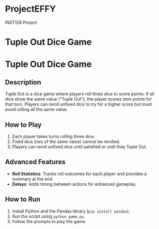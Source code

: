 # ProjectEFFY
INST126 Project
# Tuple Out Dice Game

# Tuple Out Dice Game

## Description
Tuple Out is a dice game where players roll three dice to score points. If all dice show the same value ("Tuple Out"), the player scores zero points for that turn. Players can reroll unfixed dice to try for a higher score but must avoid rolling all the same value.

## How to Play
1. Each player takes turns rolling three dice.
2. Fixed dice (two of the same value) cannot be rerolled.
3. Players can reroll unfixed dice until satisfied or until they Tuple Out.

## Advanced Features
- **Roll Statistics**: Tracks roll outcomes for each player and provides a summary at the end.
- **Delays**: Adds timing between actions for enhanced gameplay.

## How to Run
1. Install Python and the Pandas library (`pip install pandas`).
2. Run the script using `python game.py`.
3. Follow the prompts to play the game.